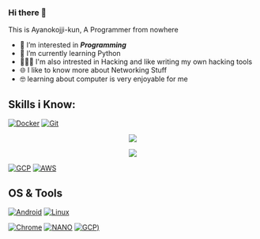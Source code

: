 ### Hi there 👋

This is Ayanokojji-kun, A Programmer from nowhere

- 🔭 I’m interested in ***Programming***
- :snake: I’m currently learning Python
- 🧑🏻‍💻 I'm also intrested in Hacking and like writing my own hacking tools
- 🌐 I like to know more about Networking Stuff
- 🤓 learning about computer is very enjoyable for me

## Skills i Know:

[![Docker](https://img.shields.io/badge/Docker-2CA5E0?style=for-the-badge&logo=docker&logoColor=white)](https://www.docker.com/)
[![Git](https://img.shields.io/badge/Git-F05032?style=for-the-badge&logo=git&logoColor=white)](https://git-scm.com/)


<p align="center">
  <a href="https://skillicons.dev">
    <img src="https://skillicons.dev/icons?i=py,linux" />
  </a>

<p align="center">
  <a href="https://skillicons.dev">
    <img src="https://skillicons.dev/icons?i=raspberrypi,bash,github" />
  </a>

[![GCP](https://img.shields.io/badge/Google_Cloud-4285F4?style=for-the-badge&logo=google-cloud&logoColor=white)](https://cloud.google.com/)
[![AWS](https://img.shields.io/badge/Amazon_AWS-232F3E?style=for-the-badge&logo=amazon-aws&logoColor=white)](https://aws.amazon.com/)


## OS & Tools

[![Android](https://img.shields.io/badge/Android-3DDC84?style=for-the-badge&logo=android&logoColor=white)](https://android.com)
[![Linux](https://img.shields.io/badge/computer-black?style=for-the-badge&logo=linux&logoColor=white)](https://en.wikipedia.org/wiki/Linux)

[![Chrome](https://img.shields.io/badge/Google_Chrome-FF7139?style=for-the-badge&logo=Google_Chrome&logoColor=white)](https://www.google.com/chrome/?brand=YTUH&gclid=CjwKCAjw__ihBhADEiwAXEazJqiE3ktUy-OwpXWivoknoOL0ABDRgR5IljaMyiMCI7IZGw0soU02_hoC0_oQAvD_BwE&gclsrc=aw.ds)
[![NANO](https://img.shields.io/badge/NANO-%2311AB00.svg?&style=for-the-badge&logo=nano&logoColor=white)](https://www.nano-editor.org/dist/latest/nano.html)
[![GCP](https://img.shields.io/badge/VS_Code-4285F4?style=for-the-badge&logo=VS_Code&logoColor=white))](https://code.visualstudio.com/)



<!--
**Ayanokojji/Ayanokojji** is a ✨ _special_ ✨ repository because its `README.md` (this file) appears on your GitHub profile.

